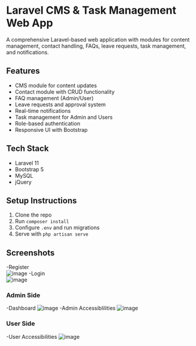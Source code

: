 # Laravel CMS & Task Management Web App

A comprehensive Laravel-based web application with modules for content management, contact handling, FAQs, leave requests, task management, and notifications. 

## Features
- CMS module for content updates
- Contact module with CRUD functionality
- FAQ management (Admin/User)
- Leave requests and approval system
- Real-time notifications
- Task management for Admin and Users
- Role-based authentication
- Responsive UI with Bootstrap

## Tech Stack
- Laravel 11
- Bootstrap 5
- MySQL
- jQuery

## Setup Instructions
1. Clone the repo
2. Run `composer install`
3. Configure `.env` and run migrations
4. Serve with `php artisan serve`

## Screenshots
-Register  
![image](https://github.com/user-attachments/assets/082f770e-237d-4448-bd0b-3c85e7bf7740)
-Login  
![image](https://github.com/user-attachments/assets/c926d228-7100-4fde-aee2-4e847587bef4)

### Admin Side 
-Dashboard
![image](https://github.com/user-attachments/assets/e178f8a8-eb92-48ab-97c5-15e50bfe2dcc)
-Admin Accessiblilities
![image](https://github.com/user-attachments/assets/e1c8e057-36d1-408d-8ade-6e179dd4df54)

### User Side
-User Accessibilities
![image](https://github.com/user-attachments/assets/93de9224-d3eb-4a65-8840-46b7d1d2c2ce)





